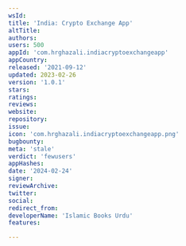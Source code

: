 ```yaml
---
wsId: 
title: 'India: Crypto Exchange App'
altTitle: 
authors: 
users: 500
appId: 'com.hrghazali.indiacryptoexchangeapp'
appCountry: 
released: '2021-09-12'
updated: 2023-02-26
version: '1.0.1'
stars: 
ratings: 
reviews: 
website: 
repository: 
issue: 
icon: 'com.hrghazali.indiacryptoexchangeapp.png'
bugbounty: 
meta: 'stale'
verdict: 'fewusers'
appHashes: 
date: '2024-02-24'
signer: 
reviewArchive: 
twitter: 
social: 
redirect_from: 
developerName: 'Islamic Books Urdu'
features: 

---
```


